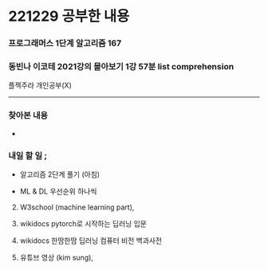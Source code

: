 # 221229 공부한 내용

### 프로그래머스 1단계 알고리즘 167

###

### 동빈나 이코테 2021강의 몰아보기 1강 57분 list comprehension

플젝주라 개인공부(X)

---

### 찾아본 내용

-

### 내일 할 일 ;

- 알고리즘 2단계 풀기 (아침)

- ML & DL 우선순위 하나씩

2. W3school (machine learning part),

3. wikidocs pytorch로 시작하는 딥러닝 입문

4. wikidocs 한땀한땀 딥러닝 컴퓨터 비전 백과사전

5. 유튜브 영상 (kim sung),
